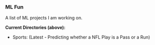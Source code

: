 ### ML Fun

A list of ML projects I am working on. 

<b>Current Directories (above):</b>

- Sports: (Latest - Predicting whether a NFL Play is a Pass or a Run)
